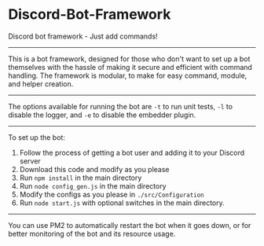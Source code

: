 # Discord-Bot-Framework
Discord bot framework - Just add commands!

-----------

This is a bot framework, designed for those who don't want to set up a bot themselves with the hassle of making it secure and efficient with command handling. The framework is modular, to make for easy command, module, and helper creation.

-----------

The options available for running the bot are `-t` to run unit tests, `-l` to disable the logger, and `-e` to disable the embedder plugin.

-----------

To set up the bot:
1. Follow the process of getting a bot user and adding it to your Discord server
2. Download this code and modify as you please
3. Run `npm install` in the main directory
4. Run `node config_gen.js` in the main directory
5. Modify the configs as you please in `./src/Configuration`
6. Run `node start.js` with optional switches in the main directory.

-----------

You can use PM2 to automatically restart the bot when it goes down, or for better monitoring of the bot and its resource usage.